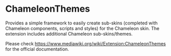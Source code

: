 # ChameleonThemes

Provides a simple framework to easily create sub-skins (completed with Chameleon components, scripts and styles) for the Chameleon skin.
The extension includes additional Chameleon sub-skins/themes.

Please check https://www.mediawiki.org/wiki/Extension:ChameleonThemes for the official documentation.

